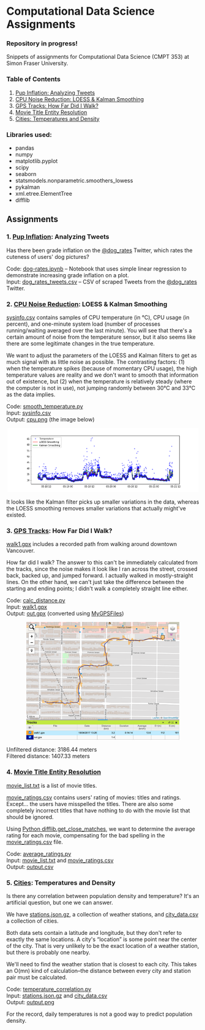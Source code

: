 # Computational Data Science Assignments

### Repository in progress! 

Snippets of assignments for Computational Data Science (CMPT 353) at Simon Fraser University.

### Table of Contents
1. [Pup Inflation: Analyzing Tweets](https://github.com/jeanetteandrews/ComputationalDataScience#1-pup-inflation-analyzing-tweets)
2. [CPU Noise Reduction: LOESS & Kalman Smoothing](https://github.com/jeanetteandrews/ComputationalDataScience#2-cpu-noise-reduction-loess--kalman-smoothing)
3. [GPS Tracks: How Far Did I Walk?](https://github.com/jeanetteandrews/ComputationalDataScience#3-gps-tracks-how-far-did-i-walk)
4. [Movie Title Entity Resolution](https://github.com/jeanetteandrews/ComputationalDataScience#4-movie-title-entity-resolution)
5. [Cities: Temperatures and Density](https://github.com/jeanetteandrews/ComputationalDataScience/blob/master/README.md#5-cities-temperatures-and-density)

### Libraries used:
* pandas
* numpy 
* matplotlib.pyplot
* scipy
* seaborn
* statsmodels.nonparametric.smoothers_lowess
* pykalman
* xml.etree.ElementTree 
* difflib

## Assignments

### 1. [Pup Inflation](https://github.com/jeanetteandrews/ComputationalDataScience/tree/master/1_PupInflation): Analyzing Tweets

Has there been grade inflation on the [@dog_rates](https://twitter.com/dog_rates) Twitter, which rates the cuteness of users' dog pictures?

Code: [dog-rates.ipynb](https://github.com/jeanetteandrews/ComputationalDataScience/blob/master/1_PupInflation/dog-rates.ipynb) – Notebook that uses simple linear regression to demonstrate increasing grade inflation on a plot. <br />
Input: [dog_rates_tweets.csv](https://github.com/jeanetteandrews/ComputationalDataScience/blob/master/1_PupInflation/dog_rates_tweets.csv) – CSV of scraped Tweets from the [@dog_rates](https://twitter.com/dog_rates) Twitter.

### 2. [CPU Noise Reduction](https://github.com/jeanetteandrews/ComputationalDataScience/tree/master/2_CPUNoiseReduction): LOESS & Kalman Smoothing

[sysinfo.csv](https://github.com/jeanetteandrews/ComputationalDataScience/blob/master/2_CPUNoiseReduction/sysinfo.csv) contains samples of CPU temperature (in °C), CPU usage (in percent), and one-minute system load (number of processes running/waiting averaged over the last minute). You will see that there's a certain amount of noise from the temperature sensor, but it also seems like there are some legitimate changes in the true temperature.

We want to adjust the parameters of the LOESS and Kalman filters to get as much signal with as little noise as possible. The contrasting factors: (1) when the temperature spikes (because of momentary CPU usage), the high temperature values are reality and we don't want to smooth that information out of existence, but (2) when the temperature is relatively steady (where the computer is not in use), not jumping randomly between 30°C and 33°C as the data implies.

Code: [smooth_temperature.py](https://github.com/jeanetteandrews/ComputationalDataScience/blob/master/2_CPUNoiseReduction/smooth_temperature.py) <br />
Input: [sysinfo.csv](https://github.com/jeanetteandrews/ComputationalDataScience/blob/master/2_CPUNoiseReduction/sysinfo.csv) <br />
Output: [cpu.png](https://github.com/jeanetteandrews/ComputationalDataScience/blob/master/2_CPUNoiseReduction/cpu.png) (the image below)

<p align="center">
<img src="https://github.com/jeanetteandrews/ComputationalDataScience/blob/master/2_CPUNoiseReduction/cpu.png" width="500"/>
</p>

It looks like the Kalman filter picks up smaller variations in the data, whereas the LOESS smoothing removes smaller variations that actually might've existed.

### 3. [GPS Tracks](https://github.com/jeanetteandrews/ComputationalDataScience/tree/master/3_GPSTracks): How Far Did I Walk?

[walk1.gpx](https://github.com/jeanetteandrews/ComputationalDataScience/blob/master/3_GPSTracks/walk1.gpx) includes a recorded path from walking around downtown Vancouver.

How far did I walk? The answer to this can't be immediately calculated from the tracks, since the noise makes it look like I ran across the street, crossed back, backed up, and jumped forward. I actually walked in mostly-straight lines. On the other hand, we can't just take the difference between the starting and ending points; I didn't walk a completely straight line either.

Code: [calc_distance.py](https://github.com/jeanetteandrews/ComputationalDataScience/blob/master/3_GPSTracks/calc_distance.py) <br />
Input: [walk1.gpx](https://github.com/jeanetteandrews/ComputationalDataScience/blob/master/3_GPSTracks/walk1.gpx) <br />
Output: [out.gpx](https://github.com/jeanetteandrews/ComputationalDataScience/blob/master/3_GPSTracks/out.gpx) (converted using [MyGPSFiles](http://www.mygpsfiles.com/app/))

<p align="center">
<img src="https://github.com/jeanetteandrews/ComputationalDataScience/blob/master/3_GPSTracks/MyGPSFiles.png" width="400"/>
</p>

Unfiltered distance: 3186.44 meters <br />
Filtered distance: 1407.33 meters

### 4. [Movie Title Entity Resolution](https://github.com/jeanetteandrews/ComputationalDataScience/tree/master/4_MovieTitleEntityResolution)

[movie_list.txt](https://github.com/jeanetteandrews/ComputationalDataScience/blob/master/4_MovieTitleEntityResolution/movie_list.txt) is a list of movie titles.

[movie_ratings.csv](https://github.com/jeanetteandrews/ComputationalDataScience/blob/master/4_MovieTitleEntityResolution/movie_ratings.csv)  contains users' rating of movies: titles and ratings. Except... the users have misspelled the titles. There are also some completely incorrect titles that have nothing to do with the movie list that should be ignored.

Using [Python difflib.get_close_matches](https://docs.python.org/3/library/difflib.html#difflib.get_close_matches), we want to determine the average rating for each movie, compensating for the bad spelling in the [movie_ratings.csv](https://github.com/jeanetteandrews/ComputationalDataScience/blob/master/4_MovieTitleEntityResolution/movie_ratings.csv) file.

Code: [average_ratings.py](https://github.com/jeanetteandrews/ComputationalDataScience/blob/master/4_MovieTitleEntityResolution/average_ratings.py) <br />
Input: [movie_list.txt](https://github.com/jeanetteandrews/ComputationalDataScience/blob/master/4_MovieTitleEntityResolution/movie_list.txt) and [movie_ratings.csv](https://github.com/jeanetteandrews/ComputationalDataScience/blob/master/4_MovieTitleEntityResolution/movie_ratings.csv) <br />
Output: [output.csv](https://github.com/jeanetteandrews/ComputationalDataScience/blob/master/4_MovieTitleEntityResolution/output.csv)

### 5. [Cities](https://github.com/jeanetteandrews/ComputationalDataScience/tree/master/5_CitiesTempAndDensity): Temperatures and Density

Is there any correlation between population density and temperature? It's an artificial question, but one we can answer.

We have [stations.json.gz](https://github.com/jeanetteandrews/ComputationalDataScience/blob/master/5_CitiesTempAndDensity/stations.json.gz), a collection of weather stations, and [city_data.csv](https://github.com/jeanetteandrews/ComputationalDataScience/blob/master/5_CitiesTempAndDensity/city_data.csv) a collection of cities.

Both data sets contain a latitude and longitude, but they don't refer to exactly the same locations. A city's “location” is some point near the center of the city. That is very unlikely to be the exact location of a weather station, but there is probably one nearby.

We'll need to find the weather station that is closest to each city. This takes an O(mn) kind of calculation–the distance between every city and station pair must be calculated. 

Code: [temperature_correlation.py](https://github.com/jeanetteandrews/ComputationalDataScience/blob/master/5_CitiesTempAndDensity/temperature_correlation.py) <br />
Input: [stations.json.gz](https://github.com/jeanetteandrews/ComputationalDataScience/blob/master/5_CitiesTempAndDensity/stations.json.gz) and [city_data.csv](https://github.com/jeanetteandrews/ComputationalDataScience/blob/master/5_CitiesTempAndDensity/city_data.csv) <br />
Output: [output.png](https://github.com/jeanetteandrews/ComputationalDataScience/blob/master/5_CitiesTempAndDensity/output.png)

For the record, daily temperatures is not a good way to predict population density.
